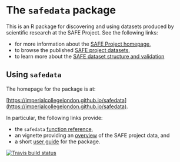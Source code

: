 # The `safedata` package

This is an R package for discovering and using datasets produced by scientific research at the SAFE Project. See the following links:

* for more information about the [SAFE Project homepage](https://www.safeproject.net/),
* to browse the published [SAFE project datasets](https://zenodo.org/communities/safe),
* to learn more about the [SAFE dataset structure and validation](https://safedata-validator.readthedocs.io/en/latest/)

## Using `safedata`

The homepage for the package is at:

[https://imperialcollegelondon.github.io/safedata](https://imperialcollegelondon.github.io/safedata).

In particular, the following links provide:

* the `safedata` [function reference](https://imperialcollegelondon.github.io/safedata/reference),
* an vignette providing an [overview](https://imperialcollegelondon.github.io/safedata/articles/overview) of the SAFE project data, and
* a short [user guide](https://imperialcollegelondon.github.io/safedata/articles/using_safe_data.html) for the package.


<!-- badges: start -->
[![Travis build status](https://travis-ci.org/ImperialCollegeLondon/safedata.svg?branch=master)](https://travis-ci.org/ImperialCollegeLondon/safedata)
<!-- badges: end -->